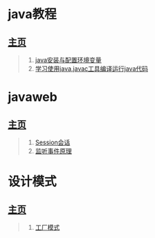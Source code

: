 # java教程
## [主页](https://xiayizhanxingfu.github.io/java-course/)
>1. [java安装与配置环境变量](https://xiayizhanxingfu.github.io/java-course/java安装与环境变量配置/)
>2. [学习使用java,javac工具编译运行java代码](https://xiayizhanxingfu.github.io/java-course/学习使用java,javac工具编译运行java代码/)

# javaweb
## [主页](https://xiayizhanxingfu.github.io/javaweb/)
>1. [Session会话](https://xiayizhanxingfu.github.io/javaweb/Session/)
>2. [监听事件原理](https://xiayizhanxingfu.github.io/javaweb/监听事件原理/)

# 设计模式
## [主页](https://xiayizhanxingfu.github.io/Design-pattern/)
>1. [工厂模式](https://xiayizhanxingfu.github.io/Design-pattern/FactoryPattem/)
